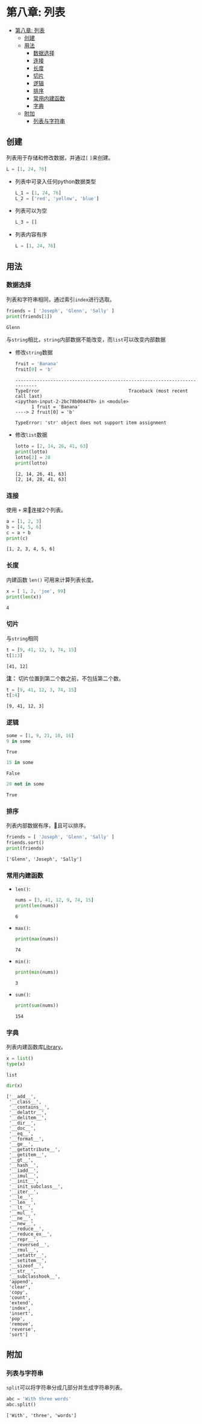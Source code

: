 # 第八章: 列表
- [第八章: 列表](#第八章-列表)
	- [创建](#创建)
	- [用法](#用法)
		- [数据选择](#数据选择)
		- [连接](#连接)
		- [长度](#长度)
		- [切片](#切片)
		- [逻辑](#逻辑)
		- [排序](#排序)
		- [常用内建函数](#常用内建函数)
		- [字典](#字典)
	- [附加](#附加)
		- [列表与字符串](#列表与字符串)

## 创建
列表用于存储和修改数据，并通过`[` `]`来创建。
```Python
L = [1, 24, 76]
```
* 列表中可录入任何python数据类型
  ```Python
  L_1 = [1, 24, 76]
  L_2 = ['red', 'yellow', 'blue']
  ```

* 列表可以为空
  ```Python
  L_3 = []
  ```

* 列表内容有序
  ```Python
  L = [1, 24, 76]
  ```

## 用法
### 数据选择
列表和字符串相同，通过索引`index`进行选取。
```Python
friends = [ 'Joseph', 'Glenn', 'Sally' ]
print(friends[1])
```
```Python
Glenn
```
与`string`相比，`string`内部数据不能改变，而`list`可以改变内部数据
* 修改`string`数据
  ```Python
  fruit = 'Banana'
  fruit[0] = 'b'
  ```

  ```
  ---------------------------------------------------------------------------
  TypeError                                 Traceback (most recent call last)
  <ipython-input-2-2bc78b004470> in <module>
        1 fruit = 'Banana'
  ----> 2 fruit[0] = 'b'

  TypeError: 'str' object does not support item assignment
  ```

* 修改`list`数据
  ```Python
  lotto = [2, 14, 26, 41, 63]
  print(lotto)
  lotto[2] = 28
  print(lotto)
  ```

  ```
  [2, 14, 26, 41, 63]
  [2, 14, 28, 41, 63]
  ```

### 连接
使用 `+` 来连接2个列表。
```Python
a = [1, 2, 3]
b = [4, 5, 6]
c = a + b
print(c)
```
```
[1, 2, 3, 4, 5, 6]
```

### 长度
内建函数 `len()` 可用来计算列表长度。
```Python
x = [ 1, 2, 'joe', 99]
print(len(x))
```
```
4
```

### 切片
与`string`相同
```python
t = [9, 41, 12, 3, 74, 15]
t[1:3]
```
```
[41, 12]
```
**注：** 切片位置到第二个数之前，不包括第二个数。
```Python
t = [9, 41, 12, 3, 74, 15]
t[:4]
```
```
[9, 41, 12, 3]
```
### 逻辑
```Python
some = [1, 9, 21, 10, 16]
9 in some
```
```
True
```
```Python
15 in some
```
```
False
```
```Python
20 not in some
```
```
True
```
### 排序
列表内部数据有序，且可以排序。
```Python
friends = [ 'Joseph', 'Glenn', 'Sally' ]
friends.sort()
print(friends)
```
```
['Glenn', 'Joseph', 'Sally']
```
### 常用内建函数
* `len()`:
  ```Python
  nums = [3, 41, 12, 9, 74, 15]
  print(len(nums))
  ```

  ```
  6
  ```

* `max()`:
  ```Python
  print(max(nums))
  ```

  ```
  74
  ```

* `min()`:
  ```Python
  print(min(nums))
  ```

  ```
  3
  ```

* `sum()`:
  ```Python
  print(sum(nums))
  ```

  ```
  154
  ```

### 字典
列表内建函数库[Library](http://docs.python.org/tutorial/datastructures.html)。
```Python
x = list()
type(x)
```
```
list
```
```Python
dir(x)
```
```
['__add__',
 '__class__',
 '__contains__',
 '__delattr__',
 '__delitem__',
 '__dir__',
 '__doc__',
 '__eq__',
 '__format__',
 '__ge__',
 '__getattribute__',
 '__getitem__',
 '__gt__',
 '__hash__',
 '__iadd__',
 '__imul__',
 '__init__',
 '__init_subclass__',
 '__iter__',
 '__le__',
 '__len__',
 '__lt__',
 '__mul__',
 '__ne__',
 '__new__',
 '__reduce__',
 '__reduce_ex__',
 '__repr__',
 '__reversed__',
 '__rmul__',
 '__setattr__',
 '__setitem__',
 '__sizeof__',
 '__str__',
 '__subclasshook__',
 'append',
 'clear',
 'copy',
 'count',
 'extend',
 'index',
 'insert',
 'pop',
 'remove',
 'reverse',
 'sort']
```
## 附加
### 列表与字符串
`split`可以将字符串分成几部分并生成字符串列表。
```Python
abc = 'With three words'
abc.split()
```
```
['With', 'three', 'words']
```
